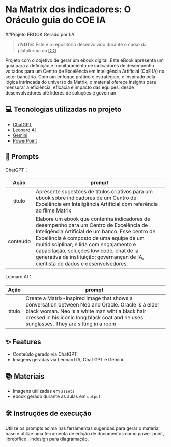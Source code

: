 

# Na Matrix dos indicadores: O Oráculo guia do COE IA

##Projeto EBOOK Gerado por I.A.


 > ℹ️ **NOTE:** Este é o repositório desenvolvido durante o curso da plataforma da [DIO](https://dio.me)

Projeto com o objetivo de gerar um ebook digital. Este eBook apresenta um guia para a definição e monitoramento de indicadores de desempenho voltados para um Centro de Excelência em Inteligência Artificial (CoE IA) no setor bancário. Com um enfoque prático e estratégico, e inspirado pela lógica intrincada do universo da Matrix, o material oferece insights para mensurar a eficiência, eficácia e impacto das equipes, desde desenvolvedores até líderes de soluções e governan


## 💻 Tecnologias utilizadas no projeto

- [ChatGPT](https://chat.openai.com/) 
- [Leonard AI](https://leonardo.ai/)
- [Gemini](https://gemini.google.com/)
- [PowerPoint](https://www.microsoft.com/en/microsoft-365/powerpoint)

## 🧠 Prompts


ChatGPT：

|   Ação   | prompt                                                                                                                                                                                                                                                                         |
| :------: | ------------------------------------------------------------------------------------------------------------------------------------------------------------------------------------------------------------------------------------------------------------------------------ |
|  título  | Apresente sugestões de títulos criativos para um ebook sobre  indicadores de um Centro de Excelência em Inteligência Artificial com referência ao filme Matrix                                                      |
| conteúdo | Elabore um ebook que contenha indicadores de desempenho para um Centro de Excelência de Inteligência Artificial de um banco. Esse centro de Excelência é composto de uma equipe de um multidisciplinar; e lida com engajamento e capacitação, soluções low code, chat de ia generativa da instituição; governançan de IA, cientista de dados e desenvolvedores.|


Leonard AI：

|  Ação  | prompt                                                                                 |
| :----: | -------------------------------------------------------------------------------------- |
| título | Create a Matrix-inspired image that shows a conversation between Neo and Oracle. Oracle is a elder black woman. Neo is a white man wiht a black hair dressed in his iconic long black coat and he uses sunglasses. They are sitting in a room. |

## ✨ Features

- Conteúdo gerado via ChatGPT
- Imagens geradas via Leonard IA, Chat GPT e Gemini

## 📚 Materiais

- Imagens utilizadas em `assets`
- ebook gerado durante as aulas em `output`

## 🛠️ Instruções de execução

Utilize os prompts acima nas ferramentas sugeridas para gerar o material base e utilize uma ferramenta de edição de documentos como power point, libreoffice , indesign para diagramação.




